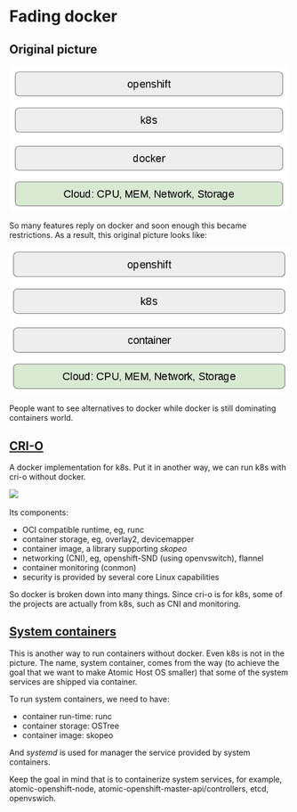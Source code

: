 # Fading docker

## Original picture

![](../images/atomic.1.png)

So many features reply on docker and soon enough this became restrictions. As a result, this original picture looks like:

![](../images/atomic.2.png)

People want to see alternatives to docker while docker is still dominating containers world.

## [CRI-O](cri_o.md)

A docker implementation for k8s. Put it in another way, we can run k8s with cri-o without docker.

![](http://cri-o.io/assets/images/architecture.png)

Its components:

* OCI compatible runtime, eg, runc
* container storage, eg, overlay2, devicemapper
* container image, a library supporting _skopeo_
* networking (CNI), eg, openshift-SND (using openvswitch), flannel
* container monitoring (conmon)
* security is provided by several core Linux capabilities

So docker is broken down into many things. Since cri-o is for k8s, some of the projects are actually from k8s, such as CNI and monitoring.

## [System containers](system_container.md)

This is another way to run containers without docker. Even k8s is not in the picture. The name, system container, comes from the way (to achieve the goal that we want to make Atomic Host OS smaller) that some of the system services are shipped via container.

To run system containers, we need to have:

* container run-time: runc
* container storage: OSTree
* container image: skopeo

And _systemd_ is used for manager the service provided by system containers.

Keep the goal in mind that is to containerize system services, for example, atomic-openshift-node, atomic-openshift-master-api/controllers, etcd, openvswich.
